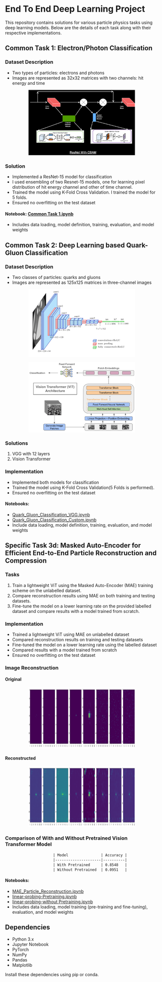 # End To End Deep Learning Project

This repository contains solutions for various particle physics tasks using deep learning models. Below are the details of each task along with their respective implementations.

## Common Task 1: Electron/Photon Classification

### Dataset Description
- Two types of particles: electrons and photons
- Images are represented as 32x32 matrices with two channels: hit energy and time

<p align="center">
  <img src="https://github.com/Wodlfvllf/End-to-End-Deep-Learning-Project/blob/main/Common%20Task%201/ResNetCBAM.png" width="350" title="hover text">
</p>

### Solution
- Implemented a ResNet-15 model for classification
- I used ensembling of two Resnet-15 models, one for learning pixel distribution of hit energy channel and other of time channel.
- Trained the model using K-Fold Cross Validation. I trained the model for 5 folds.
- Ensured no overfitting on the test dataset

#### Notebook: [Common Task 1.ipynb](https://github.com/Wodlfvllf/End-to-End-Deep-Learning-Project/blob/main/Common%20Task%201/Common%20Task1%20Approach%201/common-task-1.ipynb)
- Includes data loading, model definition, training, evaluation, and model weights

## Common Task 2: Deep Learning based Quark-Gluon Classification

### Dataset Description
- Two classes of particles: quarks and gluons
- Images are represented as 125x125 matrices in three-channel images

<p align="center">
  <img src="https://github.com/Wodlfvllf/End-to-End-Deep-Learning-Project/blob/main/Common%20task2/1_B_ZaaaBg2njhp8SThjCufA.png" width="350" title="hover text">
</p>


<p align="center">
  <img src="https://github.com/Wodlfvllf/End-to-End-Deep-Learning-Project/blob/main/Common%20task2/VisionTransfomer.png" width="350" title="hover text">
</p>

### Solutions
1. VGG with 12 layers
2. Vision Transformer

### Implementation
- Implemented both models for classification
- Trained the model using K-Fold Cross Validation(5 Folds is performed).
- Ensured no overfitting on the test dataset

#### Notebooks:
- [Quark_Gluon_Classification_VGG.ipynb](https://github.com/Wodlfvllf/End-to-End-Deep-Learning-Project/blob/main/Common%20task2/vgg-task2.ipynb)
- [Quark_Gluon_Classification_Custom.ipynb](https://github.com/Wodlfvllf/End-to-End-Deep-Learning-Project/blob/main/Common%20task2/VisionTransformer%20-%20Task%202.ipynb)
- Include data loading, model definition, training, evaluation, and model weights

## Specific Task 3d: Masked Auto-Encoder for Efficient End-to-End Particle Reconstruction and Compression

### Tasks
1. Train a lightweight ViT using the Masked Auto-Encoder (MAE) training scheme on the unlabelled dataset.
2. Compare reconstruction results using MAE on both training and testing datasets.
3. Fine-tune the model on a lower learning rate on the provided labelled dataset and compare results with a model trained from scratch.

### Implementation
- Trained a lightweight ViT using MAE on unlabelled dataset
- Compared reconstruction results on training and testing datasets
- Fine-tuned the model on a lower learning rate using the labelled dataset
- Compared results with a model trained from scratch
- Ensured no overfitting on the test dataset

### Image Reconstruction
####                                           Original
<p align="center">
  <img src="https://github.com/Wodlfvllf/End-to-End-Deep-Learning-Project/blob/main/Specific%20Task%203d%20-%20Masked_Autoencoder/Original.jpg" width="350" height = "200" title="hover text">
</p>

####                                           Reconstructed
<p align="center">
  <img src="https://github.com/Wodlfvllf/End-to-End-Deep-Learning-Project/blob/main/Specific%20Task%203d%20-%20Masked_Autoencoder/Reconstructed.jpg" width="350" height = "200" title="hover text">
</p>

### Comparison of With and Without Pretrained Vision Transformer Model
                          | Model               | Accuracy |
                          |---------------------|----------|
                          | With Pretrained     | 0.8548   |
                          | Without Pretrained  | 0.0951   |

            
#### Notebooks: 
- [MAE_Particle_Reconstruction.ipynb](https://github.com/Wodlfvllf/End-to-End-Deep-Learning-Project/blob/main/Specific%20Task%203d%20-%20Masked_Autoencoder/Masked_Autoencoder/Masked%20Autoencoder.ipynb)
- [linear-probing-Pretraining.ipynb](https://github.com/Wodlfvllf/End-to-End-Deep-Learning-Project/blob/main/Specific%20Task%203d%20-%20Masked_Autoencoder/Linear%20Probing%20MAE/linear-probing-Pretraining.ipynb)
- [linear-probing-without Pretraining.ipynb](https://github.com/Wodlfvllf/End-to-End-Deep-Learning-Project/blob/main/Specific%20Task%203d%20-%20Masked_Autoencoder/Linear%20Probing%20MAE/linear-probing-without%20Pretraining.ipynb)
- Includes data loading, model training (pre-training and fine-tuning), evaluation, and model weights

## Dependencies
- Python 3.x
- Jupyter Notebook
- PyTorch
- NumPy
- Pandas
- Matplotlib

Install these dependencies using pip or conda.
